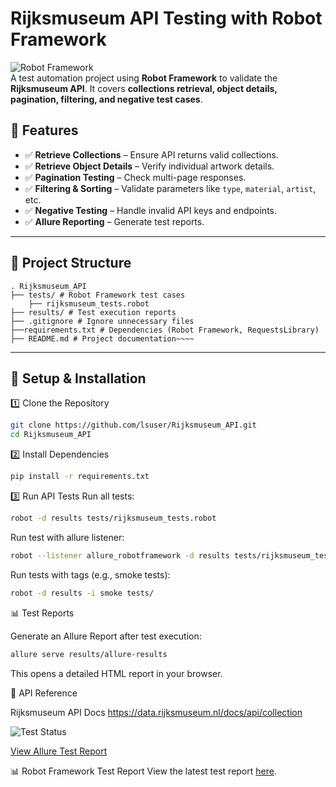 # Rijksmuseum API Testing with Robot Framework

![Robot Framework](https://img.shields.io/badge/Robot%20Framework-API%20Testing-green)  
A test automation project using **Robot Framework** to validate the **Rijksmuseum API**. It covers **collections retrieval, object details, pagination, filtering, and negative test cases**.

## 🚀 Features
- ✅ **Retrieve Collections** – Ensure API returns valid collections.
- ✅ **Retrieve Object Details** – Verify individual artwork details.
- ✅ **Pagination Testing** – Check multi-page responses.
- ✅ **Filtering & Sorting** – Validate parameters like `type`, `material`, `artist`, etc.
- ✅ **Negative Testing** – Handle invalid API keys and endpoints.
- ✅ **Allure Reporting** – Generate test reports.

---

## 📂 Project Structure
~~~~
. Rijksmuseum_API
├── tests/ # Robot Framework test cases
    ├── rijksmuseum_tests.robot
├── results/ # Test execution reports
├── .gitignore # Ignore unnecessary files
├──requirements.txt # Dependencies (Robot Framework, RequestsLibrary)
├── README.md # Project documentation~~~~ 
~~~~
---

## 🔧 Setup & Installation

1️⃣ Clone the Repository
```bash
git clone https://github.com/lsuser/Rijksmuseum_API.git
cd Rijksmuseum_API
```

2️⃣ Install Dependencies
```bash
pip install -r requirements.txt
```

3️⃣ Run API Tests
Run all tests:
```bash
robot -d results tests/rijksmuseum_tests.robot
```
Run  test with allure listener:
```bash
robot --listener allure_robotframework -d results tests/rijksmuseum_tests.robot
```
Run tests with tags (e.g., smoke tests):
```bash
robot -d results -i smoke tests/
```

📊 Test Reports

Generate an Allure Report after test execution:
``` bash
allure serve results/allure-results
```
This opens a detailed HTML report in your browser.

📌 API Reference

Rijksmuseum API Docs
https://data.rijksmuseum.nl/docs/api/collection

![Test Status](https://github.com/lsuser/Rijksmuseum_API/actions/workflows/robot-tests.yml/badge.svg)

[View Allure Test Report](https://github.com/lsuser/Rijksmuseum_API/blob/gh-pages/allure-results/index.html)

 📊 Robot Framework Test Report
View the latest test report [here](https://github.com/lsuser/Rijksmuseum_API/blob/gh-pages/results/report.html).

